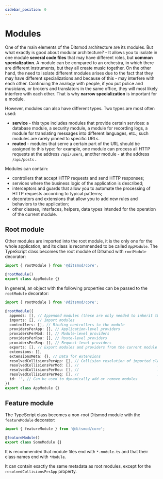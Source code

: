 ```yaml
---
sidebar_position: 0
---
```


# Modules

One of the main elements of the Ditsmod architecture are its modules. But what exactly is good about modular architecture? - It allows you to isolate in one module **several code files** that may have different roles, but **common specialization**. A module can be compared to an orchestra, in which there are different instruments, but they all create music together. On the other hand, the need to isolate different modules arises due to the fact that they may have different specializations and because of this - may interfere with each other. Continuing the analogy with people, if you put police and musicians, or brokers and translators in the same office, they will most likely interfere with each other. That is why **narrow specialization** is important for a module.

However, modules can also have different types. Two types are most often used:

- **service** - this type includes modules that provide certain services: a database module, a security module, a module for recording logs, a module for translating messages into different languages, etc.; such modules are rarely pinned to specific URLs.
- **routed** - modules that serve a certain part of the URL should be assigned to this type: for example, one module can process all HTTP requests at the address `/api/users`, another module - at the address `/api/posts` .

Modules can contain:
- controllers that accept HTTP requests and send HTTP responses;
- services where the business logic of the application is described;
- interceptors and guards that allow you to automate the processing of HTTP requests according to typical patterns;
- decorators and extensions that allow you to add new rules and behaviors to the application;
- other classes, interfaces, helpers, data types intended for the operation of the current module.

## Root module

Other modules are imported into the root module, it is the only one for the whole application, and its class is recommended to be called `AppModule`. The TypeScript class becomes the root module of Ditsmod with `rootModule` decorator:

```ts
import { rootModule } from '@ditsmod/core';

@rootModule()
export class AppModule {}
```

In general, an object with the following properties can be passed to the `rootModule` decorator:

```ts
import { rootModule } from '@ditsmod/core';

@rootModule({
  appends: [], // Appended modules (these are only needed to inherit the path prefix from the current module)
  imports: [], // Import modules
  controllers: [], // Binding controllers to the module
  providersPerApp: [], // Application-level providers
  providersPerMod: [], // Module-level providers
  providersPerRou: [], // Route-level providers
  providersPerReq: [], // Request-level providers
  exports: [], // Export modules and providers from the current module
  extensions: [],
  extensionsMeta: {}, // Data for extensions
  resolvedCollisionsPerApp: [], // Collision resolution of imported classes at the application level
  resolvedCollisionsPerMod: [], //                                    ...at the route level
  resolvedCollisionsPerRou: [], //                                    ...at the route level
  resolvedCollisionsPerReq: [], //                                    ...at the request level
  id: '', // Can be used to dynamically add or remove modules
})
export class AppModule {}
```

## Feature module

The TypeScript class becomes a non-root Ditsmod module with the `featureModule` decorator:

```ts
import { featureModule } from '@ditsmod/core';

@featureModule()
export class SomeModule {}
```

It is recommended that module files end with `*.module.ts` and that their class names end with `*Module`.

It can contain exactly the same metadata as root modules, except for the `resolvedCollisionsPerApp` property.

[1]: https://www.npmjs.com/package/reflect-metadata
